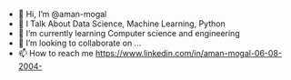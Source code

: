 - 👋 Hi, I’m @aman-mogal
- 👀 I Talk About Data Science, Machine Learning, Python 
- 🌱 I’m currently learning Computer science and engineering 
- 💞️ I’m looking to collaborate on ...
- 📫 How to reach me https://www.linkedin.com/in/aman-mogal-06-08-2004-

<!---
aman-mogal/aman-mogal is a ✨ special ✨ repository because its `README.md` (this file) appears on your GitHub profile.
You can click the Preview link to take a look at your changes.
--->
